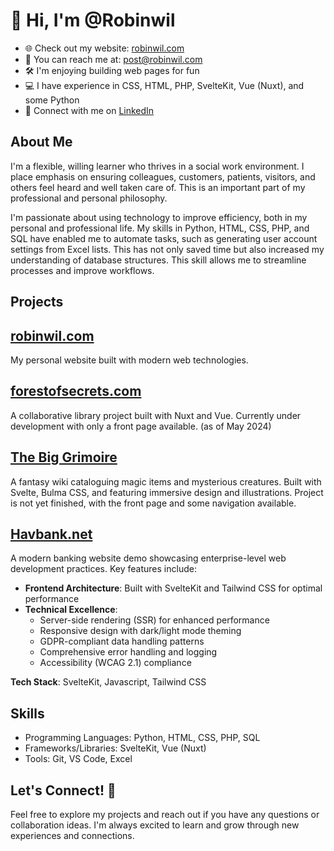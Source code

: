 # 👋 Hi, I'm @Robinwil

- 🌐 Check out my website: [robinwil.com](https://robinwil.com)
- 📧 You can reach me at: post@robinwil.com
- 🛠️ I'm enjoying building web pages for fun
- 💻 I have experience in CSS, HTML, PHP, SvelteKit, Vue (Nuxt), and some Python
- 🔗 Connect with me on [LinkedIn](https://linkedin.com/in/robin-wilhelmsen-960443148)

## About Me

I'm a flexible, willing learner who thrives in a social work environment. I place emphasis on ensuring colleagues, customers, patients, visitors, and others feel heard and well taken care of. This is an important part of my professional and personal philosophy.

I'm passionate about using technology to improve efficiency, both in my personal and professional life. My skills in Python, HTML, CSS, PHP, and SQL have enabled me to automate tasks, such as generating user account settings from Excel lists. This has not only saved time but also increased my understanding of database structures. This skill allows me to streamline processes and improve workflows.

## Projects

## [robinwil.com](https://robinwil.com)
My personal website built with modern web technologies.

## [forestofsecrets.com](https://forestofsecrets.com)
A collaborative library project built with Nuxt and Vue. Currently under development with only a front page available. (as of May 2024)

## [The Big Grimoire](https://the-big-grimoire.vercel.app/)
A fantasy wiki cataloguing magic items and mysterious creatures. Built with Svelte, Bulma CSS, and featuring immersive design and illustrations. Project is not yet finished, with the front page and some navigation available.

## [Havbank.net](https://havbank.net/)

A modern banking website demo showcasing enterprise-level web development practices. Key features include:

- **Frontend Architecture**: Built with SvelteKit and Tailwind CSS for optimal performance
- **Technical Excellence**:
  - Server-side rendering (SSR) for enhanced performance
  - Responsive design with dark/light mode theming
  - GDPR-compliant data handling patterns
  - Comprehensive error handling and logging
  - Accessibility (WCAG 2.1) compliance

**Tech Stack**: SvelteKit, Javascript, Tailwind CSS

## Skills

- Programming Languages: Python, HTML, CSS, PHP, SQL
- Frameworks/Libraries: SvelteKit, Vue (Nuxt)
- Tools: Git, VS Code, Excel

## Let's Connect! 🚀

Feel free to explore my projects and reach out if you have any questions or collaboration ideas. I'm always excited to learn and grow through new experiences and connections.
